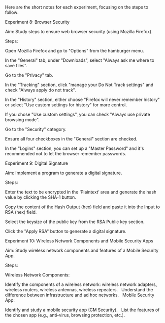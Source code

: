 
Here are the short notes for each experiment, focusing on the steps to follow:

Experiment 8: Browser Security

Aim: Study steps to ensure web browser security (using Mozilla Firefox).    

Steps:

Open Mozilla Firefox and go to "Options" from the hamburger menu.    

In the "General" tab, under "Downloads", select "Always ask me where to save files".    

Go to the "Privacy" tab.    

In the "Tracking" section, click "manage your Do Not Track settings" and check "Always apply do not track".    

In the "History" section, either choose "Firefox will never remember history" or select "Use custom settings for history" for more control.    

If you chose "Use custom settings", you can check "Always use private browsing mode".    

Go to the "Security" category.    

Ensure all four checkboxes in the "General" section are checked.    

In the "Logins" section, you can set up a "Master Password" and it's recommended not to let the browser remember passwords.    

Experiment 9: Digital Signature

Aim: Implement a program to generate a digital signature.    

Steps:

Enter the text to be encrypted in the ‘Plaintext’ area and generate the hash value by clicking the SHA-1 button.    

Copy the content of the Hash Output (hex) field and paste it into the Input to RSA (hex) field.    

Select the keysize of the public key from the RSA Public key section.    

Click the "Apply RSA" button to generate a digital signature.    

Experiment 10: Wireless Network Components and Mobile Security Apps

Aim: Study wireless network components and features of a Mobile Security App.    

Steps:

Wireless Network Components:

Identify the components of a wireless network: wireless network adapters, wireless routers, wireless antennas, wireless repeaters.    
Understand the difference between infrastructure and ad hoc networks.    
Mobile Security App:

Identify and study a mobile security app (CM Security).    
List the features of the chosen app (e.g., anti-virus, browsing protection, etc.).    
